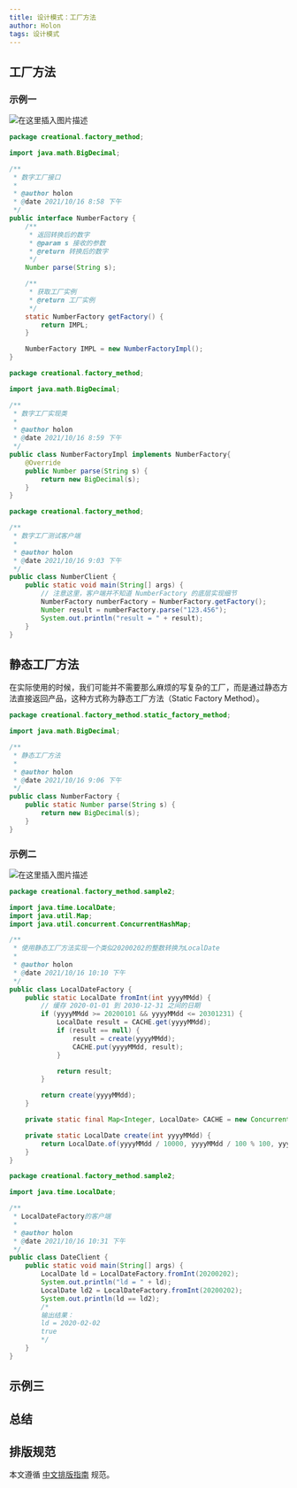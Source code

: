 ```yaml
---
title: 设计模式：工厂方法
author: Holon
tags: 设计模式
---
```




## 工厂方法

### 示例一
![在这里插入图片描述](https://cdn.jsdelivr.net/gh/wholon/image@main/uPic/d9259c6ef4684eaa90ad27aa026fe5ec.png)

```java
package creational.factory_method;

import java.math.BigDecimal;

/**
 * 数字工厂接口
 *
 * @author holon
 * @date 2021/10/16 8:58 下午
 */
public interface NumberFactory {
    /**
     * 返回转换后的数字
     * @param s 接收的参数
     * @return 转换后的数字
     */
    Number parse(String s);

    /**
     * 获取工厂实例
     * @return 工厂实例
     */
    static NumberFactory getFactory() {
        return IMPL;
    }

    NumberFactory IMPL = new NumberFactoryImpl();
}
```

```java
package creational.factory_method;

import java.math.BigDecimal;

/**
 * 数字工厂实现类
 *
 * @author holon
 * @date 2021/10/16 8:59 下午
 */
public class NumberFactoryImpl implements NumberFactory{
    @Override
    public Number parse(String s) {
        return new BigDecimal(s);
    }
}
```

```java
package creational.factory_method;

/**
 * 数字工厂测试客户端
 *
 * @author holon
 * @date 2021/10/16 9:03 下午
 */
public class NumberClient {
    public static void main(String[] args) {
    	// 注意这里，客户端并不知道 NumberFactory 的底层实现细节
        NumberFactory numberFactory = NumberFactory.getFactory();
        Number result = numberFactory.parse("123.456");
        System.out.println("result = " + result);
    }
}
```

## 静态工厂方法
在实际使用的时候，我们可能并不需要那么麻烦的写复杂的工厂，而是通过静态方法直接返回产品，这种方式称为静态工厂方法（Static Factory Method）。
```java
package creational.factory_method.static_factory_method;

import java.math.BigDecimal;

/**
 * 静态工厂方法
 *
 * @author holon
 * @date 2021/10/16 9:06 下午
 */
public class NumberFactory {
    public static Number parse(String s) {
        return new BigDecimal(s);
    }
}
```

### 示例二
![在这里插入图片描述](https://cdn.jsdelivr.net/gh/wholon/image@main/uPic/3819e4e57b374e7e9ab6ed5140d98336.png)

```java
package creational.factory_method.sample2;

import java.time.LocalDate;
import java.util.Map;
import java.util.concurrent.ConcurrentHashMap;

/**
 * 使用静态工厂方法实现一个类似20200202的整数转换为LocalDate
 *
 * @author holon
 * @date 2021/10/16 10:10 下午
 */
public class LocalDateFactory {
    public static LocalDate fromInt(int yyyyMMdd) {
        // 缓存 2020-01-01 到 2030-12-31 之间的日期
        if (yyyyMMdd >= 20200101 && yyyyMMdd <= 20301231) {
            LocalDate result = CACHE.get(yyyyMMdd);
            if (result == null) {
                result = create(yyyyMMdd);
                CACHE.put(yyyyMMdd, result);
            }

            return result;
        }

        return create(yyyyMMdd);
    }

    private static final Map<Integer, LocalDate> CACHE = new ConcurrentHashMap<>();

    private static LocalDate create(int yyyyMMdd) {
        return LocalDate.of(yyyyMMdd / 10000, yyyyMMdd / 100 % 100, yyyyMMdd % 100);
    }
}
```

```java
package creational.factory_method.sample2;

import java.time.LocalDate;

/**
 * LocalDateFactory的客户端
 *
 * @author holon
 * @date 2021/10/16 10:31 下午
 */
public class DateClient {
    public static void main(String[] args) {
        LocalDate ld = LocalDateFactory.fromInt(20200202);
        System.out.println("ld = " + ld);
        LocalDate ld2 = LocalDateFactory.fromInt(20200202);
        System.out.println(ld == ld2);
        /*
        输出结果：
        ld = 2020-02-02
		true
        */
    }
}
```

## 示例三

## 总结

## 排版规范
本文遵循 [中文排版指南](https://github.com/mzlogin/chinese-copywriting-guidelines) 规范。